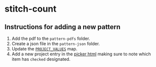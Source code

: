 # stitch-count


## Instructions for adding a new pattern
1. Add the pdf to the `pattern-pdfs` folder.
1. Create a json file in the `pattern-json` folder.
1. Update the [`PROJECT_VALUES`](https://github.com/esr2/stitch-count/blob/5d55ca5b4776f4da8d4672e86869677871da1825/init.ts#L12) map.
1. Add a new project entry in the [picker html](https://github.com/esr2/stitch-count/blob/54d0f33e29ad0610d336f68a6891817528635edb/index.html#L113-L116) making sure to note which item has `checked` designated.
